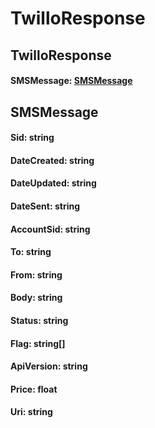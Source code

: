 # TwilloResponse

## TwilloResponse

#### SMSMessage: [SMSMessage](#smsmessage)


## SMSMessage

#### Sid: string

#### DateCreated: string

#### DateUpdated: string

#### DateSent: string

#### AccountSid: string

#### To: string

#### From: string

#### Body: string

#### Status: string

#### Flag: string[]

#### ApiVersion: string

#### Price: float

#### Uri: string


